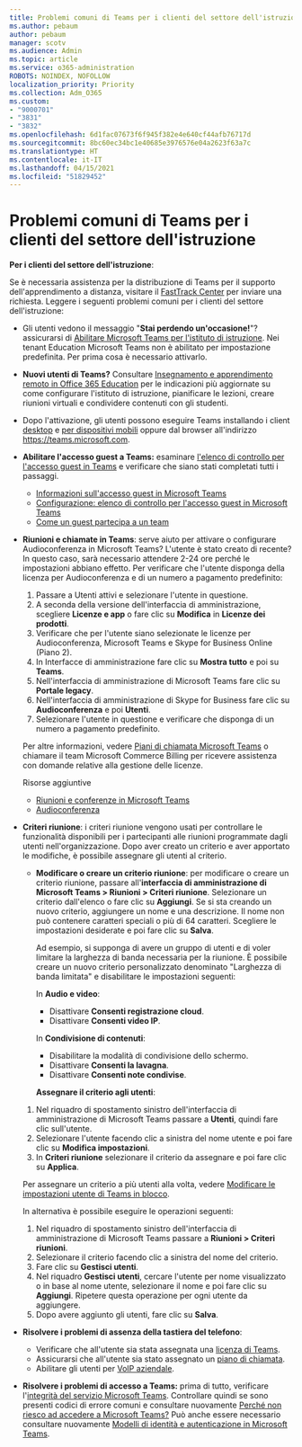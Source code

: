```yaml
---
title: Problemi comuni di Teams per i clienti del settore dell'istruzione
ms.author: pebaum
author: pebaum
manager: scotv
ms.audience: Admin
ms.topic: article
ms.service: o365-administration
ROBOTS: NOINDEX, NOFOLLOW
localization_priority: Priority
ms.collection: Adm_O365
ms.custom:
- "9000701"
- "3831"
- "3832"
ms.openlocfilehash: 6d1fac07673f6f945f382e4e640cf44afb76717d
ms.sourcegitcommit: 8bc60ec34bc1e40685e3976576e04a2623f63a7c
ms.translationtype: HT
ms.contentlocale: it-IT
ms.lasthandoff: 04/15/2021
ms.locfileid: "51829452"
---
```

# <a name="teams-common-issues-for-education-customers"></a>Problemi comuni di Teams per i clienti del settore dell'istruzione

**Per i clienti del settore dell'istruzione**:

Se è necessaria assistenza per la distribuzione di Teams per il supporto dell'apprendimento a distanza, visitare il [FastTrack Center](https://www.microsoft.com/fasttrack) per inviare una richiesta. Leggere i seguenti problemi comuni per i clienti del settore dell'istruzione:

- Gli utenti vedono il messaggio "**Stai perdendo un'occasione!**"? assicurarsi di [Abilitare Microsoft Teams per l'istituto di istruzione](https://docs.microsoft.com/microsoft-365/education/intune-edu-trial/enable-microsoft-teams). Nei tenant Education Microsoft Teams non è abilitato per impostazione predefinita. Per prima cosa è necessario attivarlo.

- **Nuovi utenti di Teams?** Consultare [Insegnamento e apprendimento remoto in Office 365 Education](https://support.office.com/article/remote-teaching-and-learning-in-office-365-education-f651ccae-7b65-478b-8366-51bb884025c4) per le indicazioni più aggiornate su come configurare l'istituto di istruzione, pianificare le lezioni, creare riunioni virtuali e condividere contenuti con gli studenti.

- Dopo l'attivazione, gli utenti possono eseguire Teams installando i client [desktop](https://docs.microsoft.com/MicrosoftTeams/get-clients#desktop-client) e [per dispositivi mobili](https://docs.microsoft.com/MicrosoftTeams/get-clients#mobile-clients) oppure dal browser all'indirizzo https://teams.microsoft.com.

- **Abilitare l'accesso guest a Teams:** esaminare [l'elenco di controllo per l'accesso guest in Teams](https://docs.microsoft.com/microsoftteams/guest-access-checklist) e verificare che siano stati completati tutti i passaggi.
    - [Informazioni sull'accesso guest in Microsoft Teams](https://docs.microsoft.com/microsoftteams/guest-access)
    - [Configurazione: elenco di controllo per l'accesso guest in Microsoft Teams](https://docs.microsoft.com/microsoftteams/guest-access-checklist)
    - [Come un guest partecipa a un team](https://docs.microsoft.com/microsoftteams/guest-joins)

- **Riunioni e chiamate in Teams**: serve aiuto per attivare o configurare Audioconferenza in Microsoft Teams? L'utente è stato creato di recente? In questo caso, sarà necessario attendere 2-24 ore perché le impostazioni abbiano effetto. Per verificare che l'utente disponga della licenza per Audioconferenza e di un numero a pagamento predefinito:
    1. Passare a Utenti attivi e selezionare l'utente in questione.
    2. A seconda della versione dell'interfaccia di amministrazione, scegliere **Licenze e app** o fare clic su **Modifica** in **Licenze dei prodotti**.
    3. Verificare che per l'utente siano selezionate le licenze per Audioconferenza, Microsoft Teams e Skype for Business Online (Piano 2).
    4. In Interfacce di amministrazione fare clic su **Mostra tutto** e poi su **Teams**.
    5. Nell'interfaccia di amministrazione di Microsoft Teams fare clic su **Portale legacy**.
    6. Nell'interfaccia di amministrazione di Skype for Business fare clic su **Audioconferenza** e poi **Utenti**.
    7. Selezionare l'utente in questione e verificare che disponga di un numero a pagamento predefinito.

    Per altre informazioni, vedere [Piani di chiamata Microsoft Teams](https://docs.microsoft.com/microsoftteams/calling-plans-for-office-365) o chiamare il team Microsoft Commerce Billing per ricevere assistenza con domande relative alla gestione delle licenze.

    Risorse aggiuntive

    - [Riunioni e conferenze in Microsoft Teams](https://docs.microsoft.com/microsoftteams/deploy-meetings-microsoft-teams-landing-page)
    - [Audioconferenza](https://docs.microsoft.com/microsoftteams/audio-conferencing-in-office-365)

- **Criteri riunione**: i criteri riunione vengono usati per controllare le funzionalità disponibili per i partecipanti alle riunioni programmate dagli utenti nell'organizzazione. Dopo aver creato un criterio e aver apportato le modifiche, è possibile assegnare gli utenti al criterio.

    - **Modificare o creare un criterio riunione**: per modificare o creare un criterio riunione, passare all'**interfaccia di amministrazione di Microsoft Teams > Riunioni > Criteri riunione**. Selezionare un criterio dall'elenco o fare clic su **Aggiungi**. Se si sta creando un nuovo criterio, aggiungere un nome e una descrizione. Il nome non può contenere caratteri speciali o più di 64 caratteri. Scegliere le impostazioni desiderate e poi fare clic su **Salva**. 
    
        Ad esempio, si supponga di avere un gruppo di utenti e di voler limitare la larghezza di banda necessaria per la riunione. È possibile creare un nuovo criterio personalizzato denominato "Larghezza di banda limitata" e disabilitare le impostazioni seguenti:

        In **Audio e video**:
        - Disattivare **Consenti registrazione cloud**.
        - Disattivare **Consenti video IP**.

        In **Condivisione di contenuti**:

        - Disabilitare la modalità di condivisione dello schermo.
        - Disattivare **Consenti la lavagna**.
        - Disattivare **Consenti note condivise**.

        **Assegnare il criterio agli utenti**:

    1. Nel riquadro di spostamento sinistro dell'interfaccia di amministrazione di Microsoft Teams passare a **Utenti**, quindi fare clic sull'utente.
    2. Selezionare l'utente facendo clic a sinistra del nome utente e poi fare clic su **Modifica impostazioni**.
    3. In **Criteri riunione** selezionare il criterio da assegnare e poi fare clic su **Applica**.

    Per assegnare un criterio a più utenti alla volta, vedere [Modificare le impostazioni utente di Teams in blocco](https://docs.microsoft.com/microsoftteams/edit-user-settings-in-bulk).

    In alternativa è possibile eseguire le operazioni seguenti:
    1. Nel riquadro di spostamento sinistro dell'interfaccia di amministrazione di Microsoft Teams passare a **Riunioni > Criteri riunioni**.
    2. Selezionare il criterio facendo clic a sinistra del nome del criterio.
    3. Fare clic su **Gestisci utenti**.
    4. Nel riquadro **Gestisci utenti**, cercare l'utente per nome visualizzato o in base al nome utente, selezionare il nome e poi fare clic su **Aggiungi**. Ripetere questa operazione per ogni utente da aggiungere.
    5. Dopo avere aggiunto gli utenti, fare clic su **Salva**.

- **Risolvere i problemi di assenza della tastiera del telefono**:
    - Verificare che all'utente sia stata assegnata una [licenza di Teams](https://docs.microsoft.com/MicrosoftTeams/assign-teams-licenses).
    - Assicurarsi che all'utente sia stato assegnato un [piano di chiamata](https://docs.microsoft.com/MicrosoftTeams/calling-plan-landing-page).
    - Abilitare gli utenti per [VoIP aziendale](https://docs.microsoft.com/skypeforbusiness/skype-for-business-hybrid-solutions/plan-your-phone-system-cloud-pbx-solution/enable-users-for-enterprise-voice-online-and-phone-system-voicemail#to-enable-your-users-for-phone-system-in-office-365-voice-and-voicemail).

- **Risolvere i problemi di accesso a Teams:** prima di tutto, verificare l'[integrità del servizio Microsoft Teams](https://admin.microsoft.com/Adminportal/Home?source=applauncher#/servicehealth). Controllare quindi se sono presenti codici di errore comuni e consultare nuovamente [Perché non riesco ad accedere a Microsoft Teams?](https://support.office.com/article/a02f683b-61a3-4008-9447-ee60c5593b0f) Può anche essere necessario consultare nuovamente [Modelli di identità e autenticazione in Microsoft Teams](https://docs.microsoft.com/MicrosoftTeams/identify-models-authentication).
